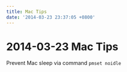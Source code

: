 ```yaml
---
title: Mac Tips
date: '2014-03-23 23:37:05 +0800'
---
```


# 2014-03-23  Mac Tips

Prevent Mac sleep via command `pmset noidle`

